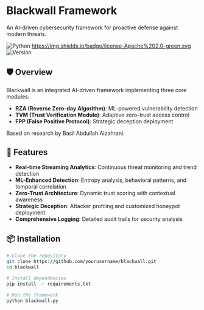 # Blackwall Framework

An AI-driven cybersecurity framework for proactive defense against modern threats.

![Python](https://img.shields.io/badge/python-3.8+-blue.svg)
https://img.shields.io/badge/license-Apache%202.0-green.svg
![Version](https://img.shields.io/badge/version-2.0-orange.svg)

## 🛡️ Overview

Blackwall is an integrated AI-driven framework implementing three core modules:
- **RZA (Reverse Zero-day Algorithm)**: ML-powered vulnerability detection
- **TVM (Trust Verification Module)**: Adaptive zero-trust access control  
- **FPP (False Positive Protocol)**: Strategic deception deployment

Based on research by Basil Abdullah Alzahrani.

## 🚀 Features

- **Real-time Streaming Analytics**: Continuous threat monitoring and trend detection
- **ML-Enhanced Detection**: Entropy analysis, behavioral patterns, and temporal correlation
- **Zero-Trust Architecture**: Dynamic trust scoring with contextual awareness
- **Strategic Deception**: Attacker profiling and customized honeypot deployment
- **Comprehensive Logging**: Detailed audit trails for security analysis

## 📦 Installation

```bash
# Clone the repository
git clone https://github.com/yourusername/blackwall.git
cd blackwall

# Install dependencies
pip install -r requirements.txt

# Run the framework
python blackwall.py
